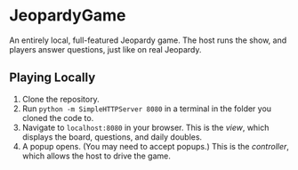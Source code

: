 # JeopardyGame
An entirely local, full-featured Jeopardy game. The host runs the show, and players answer questions, just like on real Jeopardy.

## Playing Locally

1. Clone the repository.
2. Run `python -m SimpleHTTPServer 8080` in a terminal in the folder you cloned the code to.
3. Navigate to `localhost:8080` in your browser. This is the *view*, which displays the board, questions, and daily doubles.
4. A popup opens. (You may need to accept popups.) This is the *controller*, which allows the host to drive the game.